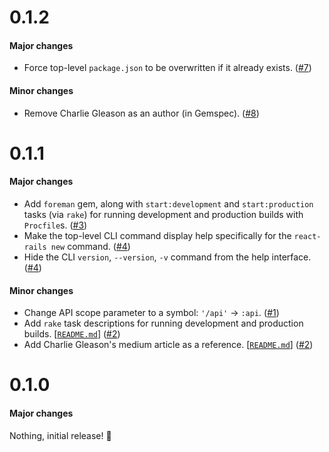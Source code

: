# 0.1.2

#### Major changes

- Force top-level `package.json` to be overwritten if it already exists. ([#7](https://github.com/eonu/react-rails-api/pull/7))

#### Minor changes

- Remove Charlie Gleason as an author (in Gemspec). ([#8](https://github.com/eonu/react-rails-api/pull/8))

# 0.1.1

#### Major changes

- Add `foreman` gem, along with `start:development` and `start:production` tasks (via `rake`) for running development and production builds with `Procfile`s. ([#3](https://github.com/eonu/react-rails-api/pull/3))
- Make the top-level CLI command display help specifically for the `react-rails new` command. ([#4](https://github.com/eonu/react-rails-api/pull/4))
- Hide the CLI `version`, `--version`, `-v` command from the help interface. ([#4](https://github.com/eonu/react-rails-api/pull/4))

#### Minor changes

- Change API scope parameter to a symbol: `'/api'` -> `:api`. ([#1](https://github.com/eonu/react-rails-api/pull/1))
- Add `rake` task descriptions for running development and production builds. [[`README.md`](https://github.com/eonu/react-rails-api/pull/2/files#diff-04c6e90faac2675aa89e2176d2eec7d8)] ([#2](https://github.com/eonu/react-rails-api/pull/2))
- Add Charlie Gleason's medium article as a reference. [[`README.md`](https://github.com/eonu/react-rails-api/pull/2/files#diff-04c6e90faac2675aa89e2176d2eec7d8)] ([#2](https://github.com/eonu/react-rails-api/pull/2))

# 0.1.0

#### Major changes

Nothing, initial release! 🎉